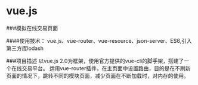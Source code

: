 ﻿# vue.js

###模拟在线交易页面

####使用技术： vue.js、vue-router、vue-resource、json-server、ES6,引入第三方库lodash


###项目描述
以vue.js 2.0为框架，使用官方提供的vue-cli的脚手架，搭建了一个在线交易平台。
运用vue-router插件，在主页面中设置路由，目的是在不刷新页面的情况下，跳转不同的模块页面，减少页面在不断加载时，对内存的使用。
